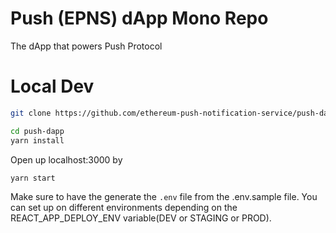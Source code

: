 # Push (EPNS) dApp Mono Repo

The dApp that powers Push Protocol

# Local Dev

```bash
git clone https://github.com/ethereum-push-notification-service/push-dapp.git
```

```bash
cd push-dapp
yarn install
```
Open up localhost:3000 by

```bash
yarn start
```
Make sure to have the generate the `.env` file from the .env.sample file.
You can set up on different environments depending on the REACT_APP_DEPLOY_ENV variable(DEV or STAGING or PROD). 

